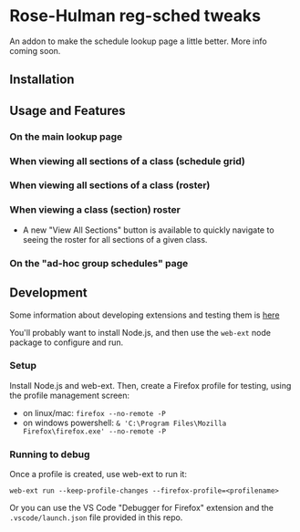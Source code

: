 # Rose-Hulman reg-sched tweaks
An addon to make the schedule lookup page a little better.  More info coming soon.

## Installation

## Usage and Features

### On the main lookup page

### When viewing all sections of a class (schedule grid)

### When viewing all sections of a class (roster)

### When viewing a class (section) roster
* A new "View All Sections" button is available to quickly navigate to seeing the roster for all sections of a given class.

### On the "ad-hoc group schedules" page

## Development
Some information about developing extensions and testing them is [here](https://extensionworkshop.com/documentation/develop/getting-started-with-web-ext/#testing-out-an-extension)

You'll probably want to install Node.js, and then use the `web-ext` node package to configure and run.

### Setup
Install Node.js and web-ext.  Then, create a Firefox profile for testing, using the profile management screen:

- on linux/mac: `firefox --no-remote -P`
- on windows powershell: `& 'C:\Program Files\Mozilla Firefox\firefox.exe' --no-remote -P`

### Running to debug
Once a profile is created, use web-ext to run it:
```
web-ext run --keep-profile-changes --firefox-profile=<profilename>
```

Or you can use the VS Code "Debugger for Firefox" extension and the `.vscode/launch.json` file provided in this repo.